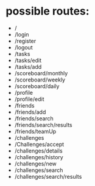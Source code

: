 # possible routes:

- /
- /login
- /register
- /logout
- /tasks
- /tasks/edit
- /tasks/add
- /scoreboard/monthly
- /scoreboard/weekly
- /scoreboard/daily
- /profile
- /profile/edit
- /friends
- /friends/add
- /friends/search
- /friends/search/results
- /friends/teamUp
- /challenges
- /Challenges/accept
- /challenges/details
- /challenges/history
- /challenges/new
- /challenges/search
- /challenges/search/results
